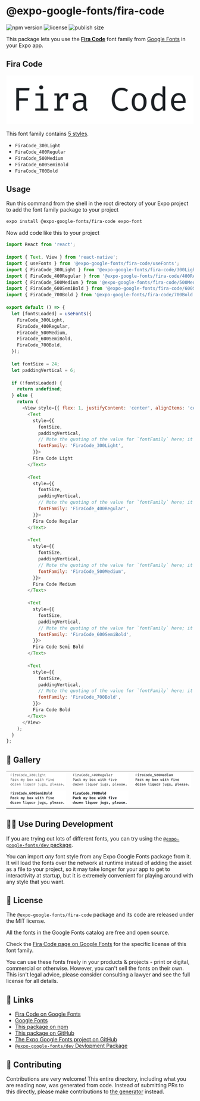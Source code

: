 # @expo-google-fonts/fira-code

![npm version](https://flat.badgen.net/npm/v/@expo-google-fonts/fira-code)
![license](https://flat.badgen.net/github/license/expo/google-fonts)
![publish size](https://flat.badgen.net/packagephobia/install/@expo-google-fonts/fira-code)

This package lets you use the [**Fira Code**](https://fonts.google.com/specimen/Fira+Code) font family from [Google Fonts](https://fonts.google.com/) in your Expo app.

## Fira Code

![Fira Code](./font-family.png)

This font family contains [5 styles](#-gallery).

- `FiraCode_300Light`
- `FiraCode_400Regular`
- `FiraCode_500Medium`
- `FiraCode_600SemiBold`
- `FiraCode_700Bold`

## Usage

Run this command from the shell in the root directory of your Expo project to add the font family package to your project
```sh
expo install @expo-google-fonts/fira-code expo-font
```

Now add code like this to your project
```js
import React from 'react';

import { Text, View } from 'react-native';
import { useFonts } from '@expo-google-fonts/fira-code/useFonts';
import { FiraCode_300Light } from '@expo-google-fonts/fira-code/300Light';
import { FiraCode_400Regular } from '@expo-google-fonts/fira-code/400Regular';
import { FiraCode_500Medium } from '@expo-google-fonts/fira-code/500Medium';
import { FiraCode_600SemiBold } from '@expo-google-fonts/fira-code/600SemiBold';
import { FiraCode_700Bold } from '@expo-google-fonts/fira-code/700Bold';

export default () => {
  let [fontsLoaded] = useFonts({
    FiraCode_300Light,
    FiraCode_400Regular,
    FiraCode_500Medium,
    FiraCode_600SemiBold,
    FiraCode_700Bold,
  });

  let fontSize = 24;
  let paddingVertical = 6;

  if (!fontsLoaded) {
    return undefined;
  } else {
    return (
      <View style={{ flex: 1, justifyContent: 'center', alignItems: 'center' }}>
        <Text
          style={{
            fontSize,
            paddingVertical,
            // Note the quoting of the value for `fontFamily` here; it expects a string!
            fontFamily: 'FiraCode_300Light',
          }}>
          Fira Code Light
        </Text>

        <Text
          style={{
            fontSize,
            paddingVertical,
            // Note the quoting of the value for `fontFamily` here; it expects a string!
            fontFamily: 'FiraCode_400Regular',
          }}>
          Fira Code Regular
        </Text>

        <Text
          style={{
            fontSize,
            paddingVertical,
            // Note the quoting of the value for `fontFamily` here; it expects a string!
            fontFamily: 'FiraCode_500Medium',
          }}>
          Fira Code Medium
        </Text>

        <Text
          style={{
            fontSize,
            paddingVertical,
            // Note the quoting of the value for `fontFamily` here; it expects a string!
            fontFamily: 'FiraCode_600SemiBold',
          }}>
          Fira Code Semi Bold
        </Text>

        <Text
          style={{
            fontSize,
            paddingVertical,
            // Note the quoting of the value for `fontFamily` here; it expects a string!
            fontFamily: 'FiraCode_700Bold',
          }}>
          Fira Code Bold
        </Text>
      </View>
    );
  }
};

```

## 🔡 Gallery


||||
|-|-|-|
|![FiraCode_300Light](./FiraCode_300Light.ttf.png)|![FiraCode_400Regular](./FiraCode_400Regular.ttf.png)|![FiraCode_500Medium](./FiraCode_500Medium.ttf.png)||
|![FiraCode_600SemiBold](./FiraCode_600SemiBold.ttf.png)|![FiraCode_700Bold](./FiraCode_700Bold.ttf.png)|||


## 👩‍💻 Use During Development

If you are trying out lots of different fonts, you can try using the [`@expo-google-fonts/dev` package](https://github.com/expo/google-fonts/tree/master/font-packages/dev#readme).

You can import *any* font style from any Expo Google Fonts package from it. It will load the fonts
over the network at runtime instead of adding the asset as a file to your project, so it may take longer
for your app to get to interactivity at startup, but it is extremely convenient
for playing around with any style that you want.

## 📖 License

The `@expo-google-fonts/fira-code` package and its code are released under the MIT license.

All the fonts in the Google Fonts catalog are free and open source.

Check the [Fira Code page on Google Fonts](https://fonts.google.com/specimen/Fira+Code) for the specific license of this font family.

You can use these fonts freely in your products & projects - print or digital, commercial or otherwise. However, you can't sell the fonts on their own. This isn't legal advice, please consider consulting a lawyer and see the full license for all details.

## 🔗 Links

- [Fira Code on Google Fonts](https://fonts.google.com/specimen/Fira+Code)
- [Google Fonts](https://fonts.google.com/)
- [This package on npm](https://www.npmjs.com/package/@expo-google-fonts/fira-code)
- [This package on GitHub](https://github.com/expo/google-fonts/tree/master/font-packages/fira-code)
- [The Expo Google Fonts project on GitHub](https://github.com/expo/google-fonts)
- [`@expo-google-fonts/dev` Devlopment Package](https://github.com/expo/google-fonts/tree/master/font-packages/dev)

## 🤝 Contributing

Contributions are very welcome! This entire directory, including what you are reading now, was generated from code. Instead of submitting PRs to this directly, please make contributions to [the generator](https://github.com/expo/google-fonts/tree/master/packages/generator) instead.
